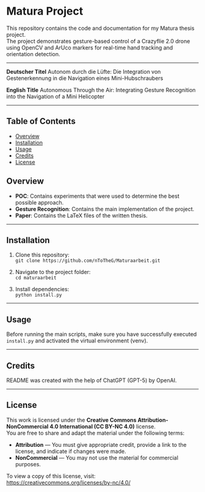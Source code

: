 # Matura Project

This repository contains the code and documentation for my Matura thesis project.  
The project demonstrates gesture-based control of a Crazyflie 2.0 drone using OpenCV and ArUco markers for real-time hand tracking and orientation detection.

---

**Deutscher Titel**
Autonom durch die Lüfte: Die Integration von Gestenerkennung in die Navigation eines Mini-Hubschraubers

**English Title**
Autonomous Through the Air: Integrating Gesture Recognition into the Navigation of a Mini Helicopter

---

## Table of Contents
- [Overview](#overview)
- [Installation](#installation)
- [Usage](#usage)
- [Credits](#credits)
- [License](#license)

## Overview

- **POC**: Contains experiments that were used to determine the best possible approach.  
- **Gesture Recognition**: Contains the main implementation of the project.  
- **Paper**: Contains the LaTeX files of the written thesis.

---

## Installation

1. Clone this repository:  
   `git clone https://github.com/nToTheG/Maturaarbeit.git`

2. Navigate to the project folder:  
   `cd maturaarbeit`

3. Install dependencies:  
   `python install.py`

---

## Usage

Before running the main scripts, make sure you have successfully executed `install.py` and activated the virtual environment (venv).

---

## Credits

README was created with the help of ChatGPT (GPT-5) by OpenAI.

---

## License

This work is licensed under the **Creative Commons Attribution-NonCommercial 4.0 International (CC BY-NC 4.0)** license.  
You are free to share and adapt the material under the following terms:

- **Attribution** — You must give appropriate credit, provide a link to the license, and indicate if changes were made.  
- **NonCommercial** — You may not use the material for commercial purposes.

To view a copy of this license, visit:  
https://creativecommons.org/licenses/by-nc/4.0/